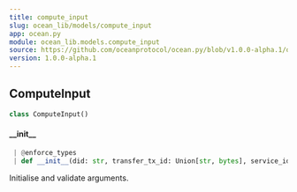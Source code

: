 ```yaml
---
title: compute_input
slug: ocean_lib/models/compute_input
app: ocean.py
module: ocean_lib.models.compute_input
source: https://github.com/oceanprotocol/ocean.py/blob/v1.0.0-alpha.1/ocean_lib/models/compute_input.py
version: 1.0.0-alpha.1
---
```

## ComputeInput

```python
class ComputeInput()
```

#### \_\_init\_\_

```python
 | @enforce_types
 | def __init__(did: str, transfer_tx_id: Union[str, bytes], service_id: Union[str, int], userdata: Optional[Dict] = None) -> None
```

Initialise and validate arguments.

